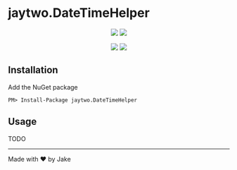 # jaytwo.DateTimeHelper

<p align="center">
  <a href="https://jenkins.jaytwo.com/job/jaytwo.DateTimeHelper/job/master/" alt="Build Status (master)">
    <img src="https://jenkins.jaytwo.com/buildStatus/icon?job=jaytwo.DateTimeHelper%2Fmaster&subject=build%20(master)" /></a>
  <a href="https://jenkins.jaytwo.com/job/jaytwo.DateTimeHelper/job/develop/" alt="Build Status (develop)">
    <img src="https://jenkins.jaytwo.com/buildStatus/icon?job=jaytwo.DateTimeHelper%2Fdevelop&subject=build%20(develop)" /></a>
</p>

<p align="center">
  <a href="https://www.nuget.org/packages/jaytwo.DateTimeHelper/" alt="NuGet Package jaytwo.DateTimeHelper">
    <img src="https://img.shields.io/nuget/v/jaytwo.DateTimeHelper.svg?logo=nuget&label=jaytwo.DateTimeHelper" /></a>
  <a href="https://www.nuget.org/packages/jaytwo.DateTimeHelper/" alt="NuGet Package jaytwo.DateTimeHelper (beta)">
    <img src="https://img.shields.io/nuget/vpre/jaytwo.DateTimeHelper.svg?logo=nuget&label=jaytwo.DateTimeHelper" /></a>
</p>

## Installation

Add the NuGet package

```
PM> Install-Package jaytwo.DateTimeHelper
```

## Usage

TODO

---

Made with &hearts; by Jake
